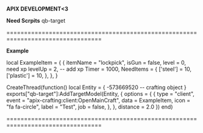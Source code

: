 
**APIX DEVELOPMENT<3**




**Need Scrpits**
    qb-target

=================================================================================

**Example**

local ExampleItem = {
    {
        itemName = "lockpick",
        isGun = false,
        level = 0, need xp
        levelUp = 2, -- add xp
        Timer = 1000,
        NeedItems = {
            ['steel'] = 10,
            ['plastic'] = 10,
        },
    },
}

CreateThread(function()
    local Entity = {
        -573669520 -- crafting object
    }
    exports["qb-target"]:AddTargetModel(Entity, {
        options = {
            {
                type = "client",
                event = "apix-crafting:client:OpenMainCraft",
                data = ExampleItem,
                icon = "fa fa-circle",
                label = "Test",
                job = false,
            },
        },
    distance = 2.0
    })
end)

=================================================================================
